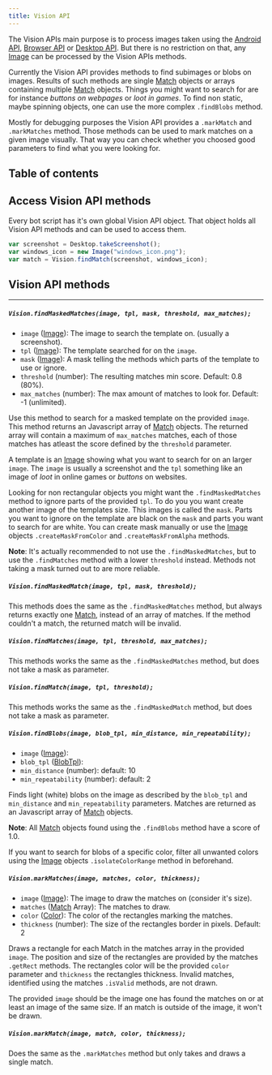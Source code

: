 ```yaml
---
title: Vision API
---
```


The Vision APIs main purpose is to process images taken using the [Android API](../android-api), [Browser API](../browser-api) or [Desktop API](../desktop-api). But there is no restriction on that, any [Image](../image) can be processed by the Vision APIs methods.

Currently the Vision API provides methods to find subimages or blobs on images. Results of such methods are single [Match](../match) objects or arrays containing multiple [Match](../match) objects. Things you might want to search for are for instance _buttons on webpages_ or _loot in games_. To find non static, maybe spinning objects, one can use the more complex `.findBlobs` method.

Mostly for debugging purposes the Vision API provides a `.markMatch` and `.markMatches` method. Those methods can be used to mark matches on a given image visually. That way you can check whether you choosed good parameters to find what you were looking for.

## Table of contents

## Access Vision API methods

Every bot script has it's own global Vision API object. That object holds all Vision API methods and can be used to access them.

```javascript
var screenshot = Desktop.takeScreenshot();
var windows_icon = new Image("windows_icon.png");
var match = Vision.findMatch(screenshot, windows_icon);
```

## Vision API methods

---

##### `Vision.findMaskedMatches(image, tpl, mask, threshold, max_matches);`

- `image` ([Image](../image)): The image to search the template on. (usually a screenshot).
- `tpl` ([Image](../image)): The template searched for on the `image`.
- `mask` ([Image](../image)): A mask telling the methods which parts of the template to use or ignore.
- `threshold` (number): The resulting matches min score. Default: 0.8 (80%).
- `max_matches` (number): The max amount of matches to look for. Default: -1 (unlimited).

Use this method to search for a masked template on the provided `image`. This method returns an Javascript array of [Match](../match) objects. The returned array will contain a maximum of `max_matches` matches, each of those matches has atleast the score defined by the `threshold` parameter.

A template is an [Image](../image) showing what you want to search for on an larger `image`. The `image` is usually a screenshot and the `tpl` something like an image of _loot_ in online games or _buttons_ on websites.

Looking for non rectangular objects you might want the `.findMaskedMatches` method to ignore parts of the provided `tpl`. To do you you want create another image of the templates size. This images is called the `mask`. Parts you want to ignore on the template are black on the `mask` and parts you want to search for are white.
You can create mask manually or use the [Image](../image) objects `.createMaskFromColor` and `.createMaskFromAlpha` methods.

**Note**: It's actually recommended to not use the `.findMaskedMatches`, but to use the `.findMatches` method with a lower `threshold` instead. Methods not taking a mask turned out to are more reliable.

##### `Vision.findMaskedMatch(image, tpl, mask, threshold);`

This methods does the same as the `.findMaskedMatches` method, but always returns exactly one [Match](../match), instead of an array of matches.
If the method couldn't a match, the returned match will be invalid.

##### `Vision.findMatches(image, tpl, threshold, max_matches);`

This methods works the same as the `.findMaskedMatches` method, but does not take a mask as parameter.

##### `Vision.findMatch(image, tpl, threshold);`

This methods works the same as the `.findMaskedMatch` method, but does not take a mask as parameter.

##### `Vision.findBlobs(image, blob_tpl, min_distance, min_repeatability);`

- `image` ([Image](../image)):
- `blob_tpl` ([BlobTpl](../blobtpl)):
- `min_distance` (number): default: 10
- `min_repeatability` (number): default: 2

Finds light (white) blobs on the image as described by the `blob_tpl` and `min_distance` and `min_repeatability` parameters. Matches are returned as an Javascript array of [Match](../match) objects.

**Note**: All [Match](../match) objects found using the `.findBlobs` method have a score of 1.0.

If you want to search for blobs of a specific color, filter all unwanted colors using the [Image](../image) objects `.isolateColorRange` method in beforehand.

##### `Vision.markMatches(image, matches, color, thickness);`

- `image` ([Image](../image)): The image to draw the matches on (consider it's size).
- `matches` ([Match](../match) Array): The matches to draw.
- `color` ([Color](../color)): The color of the rectangles marking the matches.
- `thickness` (number): The size of the rectangles border in pixels. Default: 2

Draws a rectangle for each Match in the matches array in the provided `image`. The position and size of the rectangles are provided by the matches `.getRect` methods. The rectangles color will be the provided `color` parameter and `thickness` the rectangles thickness. Invalid matches, identified using the matches `.isValid` methods, are not drawn.

The provided `image` should be the image one has found the matches on or at least an image of the same size. If an match is outside of the image, it won't be drawn.

##### `Vision.markMatch(image, match, color, thickness);`

Does the same as the `.markMatches` method but only takes and draws a single match.
